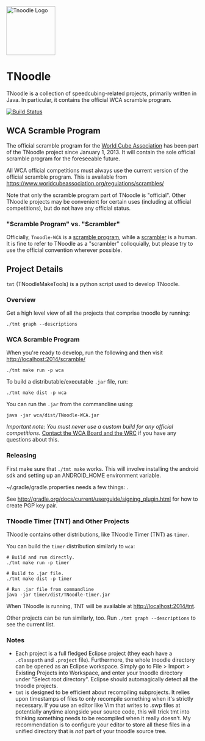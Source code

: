 <img src="./winstone/src_tnoodle_resources/icons/tnoodle_logo_1024.png" alt="Tnoodle Logo" height="128px"/>

# TNoodle

TNoodle is a collection of speedcubing-related projects, primarily written in Java. In particular, it contains the official WCA scramble program.

[![Build Status](https://travis-ci.org/thewca/tnoodle.svg?branch=master)](https://travis-ci.org/thewca/tnoodle)


## WCA Scramble Program

The official scramble program for the [World Cube Association](https://www.worldcubeassociation.org/) has been part of the TNoodle project since January 1, 2013. It will contain the sole official scramble program for the foreseeable future.

All WCA official competitions must always use the current version of the official scramble program. This is available from <https://www.worldcubeassociation.org/regulations/scrambles/>

Note that only the scramble program part of TNoodle is "official". Other TNoodle projects may be convenient for certain uses (including at official competitions), but do not have any official status.


### "Scramble Program" vs. "Scrambler"

Officially, `Tnoodle-WCA` is a [scramble program](https://www.worldcubeassociation.org/regulations/#4f), while a [scrambler](https://www.worldcubeassociation.org/regulations/#A2b) is a human. It is fine to refer to TNoodle as a "scrambler" colloquially, but please try to use the official convention wherever possible.


## Project Details

`tmt` (TNoodleMakeTools) is a python script used to develop TNoodle.


### Overview

Get a high level view of all the projects that comprise tnoodle by running:

    ./tmt graph --descriptions


### WCA Scramble Program

When you're ready to develop, run the following and then visit <http://localhost:2014/scramble/>

    ./tmt make run -p wca

To build a distributable/executable `.jar` file, run:

    ./tmt make dist -p wca

You can run the `.jar` from the commandline using:

    java -jar wca/dist/TNoodle-WCA.jar

*Important note: You must never use a custom build for any official competitions.* [Contact the WCA Board and the WRC](https://www.worldcubeassociation.org/contact) if you have any questions about this.

### Releasing

First make sure that `./tmt make` works. This will involve installing the
android sdk and setting up an ANDROID_HOME environment variable.

~/.gradle/gradle.properties needs a few things: .

See http://gradle.org/docs/current/userguide/signing_plugin.html for how to
create PGP key pair.

### TNoodle Timer (TNT) and Other Projects

TNoodle contains other distributions, like TNoodle Timer (TNT) as `timer`.

You can build the `timer` distribution similarly to `wca`:

    # Build and run directly.
    ./tmt make run -p timer

    # Build to .jar file.
    ./tmt make dist -p timer

    # Run .jar file from commandline
    java -jar timer/dist/TNoodle-timer.jar

When TNoodle is running, TNT will be available at <http://localhost:2014/tnt>.

Other projects can be run similarly, too. Run `./tmt graph --descriptions` to see the current list.

### Notes

- Each project is a full fledged Eclipse project (they each have a `.classpath` and `.project` file). Furthermore, the whole tnoodle directory can be opened as an Eclipse workspace. Simply go to File > Import > Existing Projects into Workspace, and enter your tnoodle directory under "Select root directory". Eclipse should automagically detect all the tnoodle projects.
- `tmt` is designed to be efficient about recompiling subprojects. It relies upon timestamps of files to only recompile something when it's strictly necessary. If you use an editor like Vim that writes to .swp files at potentially anytime alongside your source code, this will trick tmt into thinking something needs to be recompiled when it really doesn't. My recommendation is to configure your editor to store all these files in a unified directory that is *not* part of your tnoodle source tree.
